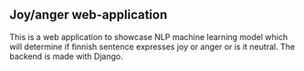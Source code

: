 ## Joy/anger web-application 

This is a web application to showcase NLP machine learning model which will determine if finnish sentence expresses joy or anger or is it neutral. The backend is made with Django.